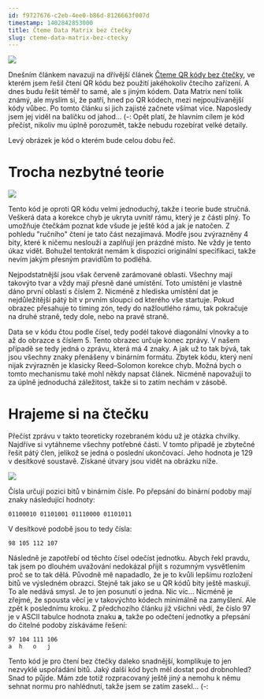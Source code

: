 ```yaml
---
id: f9727676-c2eb-4ee0-b86d-8126663f007d
timestamp: 1402842853000
title: Čteme Data Matrix bez čtečky
slug: cteme-data-matrix-bez-ctecky
---
```

![](https://zlmlcz-media.s3-eu-west-1.amazonaws.com/1fc11f25-abc2-453e-abb4-adb31d0ccf17/datamatrix.png)

Dnešním článkem navazuji na dřívější článek [Čteme QR kódy bez čtečky](cteme-qr-kody-bez-ctecky), ve kterém jsem řešil čtení QR kódu bez použití jakéhokoliv čtecího zařízení. A dnes budu řešit téměř to samé, ale s jiným kódem. Data Matrix není tolik známý, ale myslím si, že patří, hned po QR kódech, mezi nejpoužívanější kódy vůbec. Po tomto článku si jich zajisté začnete všímat více. Naposledy jsem jej viděl na balíčku od jahod... (-: Opět platí, že hlavním cílem je kód přečíst, nikoliv mu úplně porozumět, takže nebudu rozebírat velké detaily.

Levý obrázek je kód o kterém bude celou dobu řeč.

# Trocha nezbytné teorie

![](https://zlmlcz-media.s3-eu-west-1.amazonaws.com/0dd271b6-21ea-4c3c-a447-723b76257b50/datamatrix-key.png)

Tento kód je oproti QR kódu velmi jednoduchý, takže i teorie bude stručná. Veškerá data a korekce chyb je ukryta uvnitř rámu, který je z části plný. To umožňuje čtečkám poznat kde všude je ještě kód a jak je natočen. Z pohledu "ručního" čtení je tato část nezajímavá. Modře jsou zvýrazněny 4 bity, které k ničemu neslouží a zaplňují jen prázdné místo. Ne vždy je tento úkaz vidět. Bohužel tentokrát nemám k dispozici originální specifikaci, takže nevím jakým přesným pravidlům to podléhá.

Nejpodstatnější jsou však červeně zarámované oblasti. Všechny mají takovýto tvar a vždy mají přesně dané umístění. Toto umístění je vlastně dáno první oblastí s číslem 2. Nicméně z hlediska umístění dat je nejdůležitější pátý bit v prvním sloupci od kterého vše startuje. Pokud obrazec přesahuje to timing zón, tedy do nažloutlého rámu, tak pokračuje na druhé straně, tedy dole, nebo na pravé straně.

Data se v kódu čtou podle čísel, tedy podél takové diagonální vlnovky a to až do obrazce s číslem 5. Tento obrazec určuje konec zprávy. V našem případě se tedy jedná o zprávu, která má 4 znaky. A jak už to tak bývá, tak jsou všechny znaky přenášeny v binárním formátu. Zbytek kódu, který není nijak zvýrazněn je klasicky Reed–Solomon korekce chyb. Možná bych o tomto mechanismu také mohl někdy napsat článek. Nicméně napovažuji to za úplně jednoduchá záležitost, takže si to zatím nechám v zásobě.

# Hrajeme si na čtečku


Přečíst zprávu v takto teoreticky rozebraném kódu už je otázka chvilky. Najdříve si vytáhneme všechny potřebné části. V tomto případě je zbytečné řešit pátý člen, jelikož se jedná o poslední ukončovací. Jeho hodnota je 129 v desítkové soustavě. Získané útvary jsou vidět na obrázku níže.

![](https://zlmlcz-media.s3-eu-west-1.amazonaws.com/76028c59-4e5f-42f4-a411-3452844a30d2/last.png)

Čísla určují pozici bitů v binárním čísle. Po přepsání do binární podoby mají znaky následující hodnoty:

```
01100010 01101001 01110000 01101011
```

V desítkové podobě jsou to tedy čísla:

```
98 105 112 107
```

Následně je zapotřebí od těchto čísel odečíst jednotku. Abych řekl pravdu, tak jsem po dlouhém uvažování nedokázal přijít s rozumným vysvětlením proč se to tak dělá. Původně mě napadadlo, že je to kvůli lepšímu rozložení bitů ve výsledném obrazci. Stejně tak jako se u QR kódů bity ještě maskují. To ale nedává smysl. Je to jen posunutí o jedna. Nic víc... Nicméně je zřejmé, že spousta věcí je v takovýchto kódech minimálně na zamyšlení. Ale zpět k poslednímu kroku. Z předchozího článku již všichni vědí, že číslo 97 je v ASCII tabulce hodnota znaku **a**, takže po odečtení jednotky a přepsání do čitelné podoby získáváme řešení:

```
97 104 111 106
a  h   o   j
```

Tento kód je pro čtení bez čtečky daleko snadnější, komplikuje to jen nezvyklé uspořádání bitů. Jaký další kód bych měl dostat pod drobnohled? Snad to půjde. Mám zde totiž rozpracovaný ještě jiný a nemohu k němu sehnat normu pro nahlédnutí, takže jsem se zatím zasekl... (-: